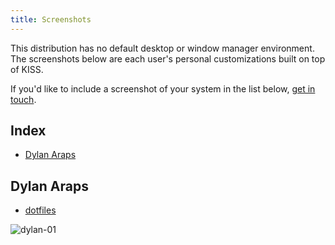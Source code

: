 ```yaml
---
title: Screenshots
---
```


This distribution has no default desktop or window manager environment. The screenshots below are each user's personal customizations built on top of KISS.

If you'd like to include a screenshot of your system in the list below, [get in touch](https://getkiss.org/pages/contact/).

## Index

<!-- vim-markdown-toc GFM -->

* [Dylan Araps](#dylan-araps)

<!-- vim-markdown-toc -->


## Dylan Araps

- [dotfiles](https://github.com/dylanaraps/dotfiles)

<picture>
  <source srcset="/images/dylan01.webp" type="image/webp">
  <img src="/images/dylan01.jpg" alt="dylan-01">
</picture>
